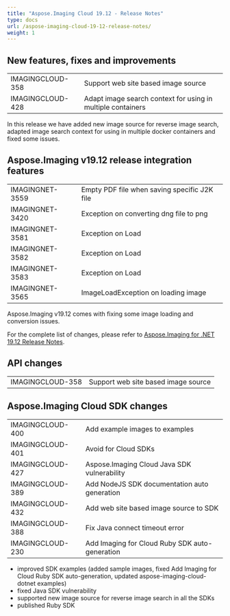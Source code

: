 ```yaml
---
title: "Aspose.Imaging Cloud 19.12 - Release Notes"
type: docs
url: /aspose-imaging-cloud-19-12-release-notes/
weight: 1
---
```


## **New features, fixes and improvements**
|     |     |
| --- | --- |
|IMAGINGCLOUD-358|Support web site based image source|
|IMAGINGCLOUD-428|Adapt image search context for using in multiple containers|

In this release we have added new image source for reverse image search, adapted image search context for using in multiple docker containers and fixed some issues. 

## **Aspose.Imaging v19.12 release integration features**
|     |     |
| --- | --- |
|IMAGINGNET-3559|Empty PDF file when saving specific J2K file|
|IMAGINGNET-3420|Exception on converting dng file to png|
|IMAGINGNET-3581|Exception on Load|
|IMAGINGNET-3582|Exception on Load|
|IMAGINGNET-3583|Exception on Load|
|IMAGINGNET-3565|ImageLoadException on loading image|

Aspose.Imaging v19.12 comes with fixing some image loading and conversion issues.

For the complete list of changes, please refer to [Aspose.Imaging for .NET 19.12 Release Notes](https://wiki.kharkov.dynabic.com/bin/view/Support.Imaging/Release%20Notes/Aspose.Imaging/Aspose.Imaging%20for%20.NET%20Release%20Notes/Aspose.Imaging%20for%20.NET%2019.12%20-%20Dec%202020/Aspose.Imaging%20for%20.NET%2019.01%20-%20Release%20notes/).

## **API changes**
|     |     |
| --- | --- |
|IMAGINGCLOUD-358|Support web site based image source|

## **Aspose.Imaging Cloud SDK changes**
|     |     |
| --- | --- |
|IMAGINGCLOUD-400|Add example images to examples|
|IMAGINGCLOUD-401|Avoid for Cloud SDKs|
|IMAGINGCLOUD-427|Aspose.Imaging Cloud Java SDK vulnerability|
|IMAGINGCLOUD-389|Add NodeJS SDK documentation auto generation|
|IMAGINGCLOUD-432|Add web site based image source to SDK|
|IMAGINGCLOUD-388|Fix Java connect timeout error|
|IMAGINGCLOUD-230|Add Imaging for Cloud Ruby SDK auto-generation|

- improved SDK examples (added sample images, fixed Add Imaging for Cloud Ruby SDK auto-generation, updated aspose-imaging-cloud-dotnet examples)
- fixed Java SDK vulnerability
- supported new image source for reverse image search in all the SDKs
- published Ruby SDK
